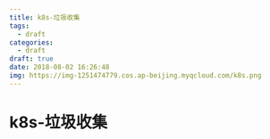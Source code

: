 ```yaml
---
title: k8s-垃圾收集
tags:
  - draft
categories:
  - draft
draft: true
date: 2018-08-02 16:26:48
img: https://img-1251474779.cos.ap-beijing.myqcloud.com/k8s.png
---
```


# k8s-垃圾收集

